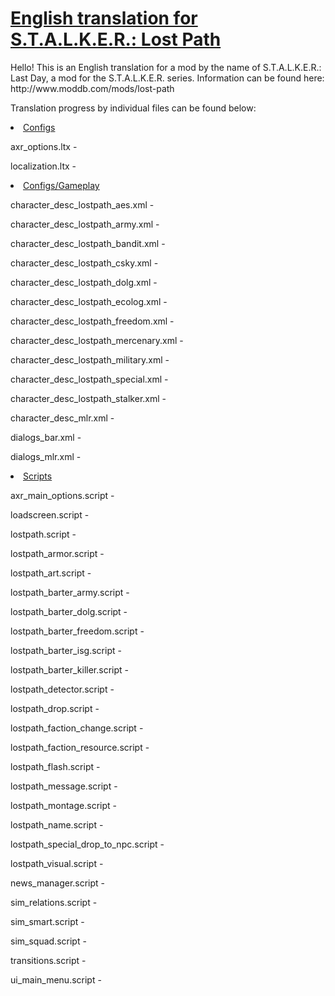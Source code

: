 <h1><a href="https://github.com/thorbits/lost-path-english-translation">English translation for S.T.A.L.K.E.R.: Lost Path</a></h1>

<p>Hello! This is an English translation for a mod by the name of S.T.A.L.K.E.R.: Last Day, a mod for the S.T.A.L.K.E.R. series. Information can be found here: http://www.moddb.com/mods/lost-path</p>

Translation progress by individual files can be found below:

<li><a href="/thorbits/lost-path-english-translation/tree/master/gamedata/configs">Configs</a>
 
axr_options.ltx - 

localization.ltx - 


<li><a href="/thorbits/lost-path-english-translation/tree/master/gamedata/configs/gameplay">Configs/Gameplay</a>

character_desc_lostpath_aes.xml - 

character_desc_lostpath_army.xml - 

character_desc_lostpath_bandit.xml - 

character_desc_lostpath_csky.xml - 

character_desc_lostpath_dolg.xml - 

character_desc_lostpath_ecolog.xml - 

character_desc_lostpath_freedom.xml - 

character_desc_lostpath_mercenary.xml - 

character_desc_lostpath_military.xml - 

character_desc_lostpath_special.xml - 

character_desc_lostpath_stalker.xml - 

character_desc_mlr.xml - 

dialogs_bar.xml - 

dialogs_mlr.xml - 


<li><a href="/thorbits/lost-path-english-translation/tree/master/gamedata/scripts">Scripts</a>

axr_main_options.script - 

loadscreen.script - 

lostpath.script - 

lostpath_armor.script - 

lostpath_art.script - 

lostpath_barter_army.script - 

lostpath_barter_dolg.script - 

lostpath_barter_freedom.script - 

lostpath_barter_isg.script - 

lostpath_barter_killer.script - 

lostpath_detector.script - 

lostpath_drop.script - 

lostpath_faction_change.script - 

lostpath_faction_resource.script - 

lostpath_flash.script - 

lostpath_message.script - 

lostpath_montage.script - 

lostpath_name.script - 

lostpath_special_drop_to_npc.script - 

lostpath_visual.script - 

news_manager.script - 

sim_relations.script - 

sim_smart.script - 

sim_squad.script - 

transitions.script - 

ui_main_menu.script - 

